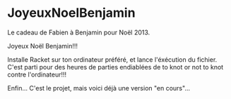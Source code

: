 JoyeuxNoelBenjamin
==================

Le cadeau de Fabien à Benjamin pour Noël 2013.

Joyeux Noël Benjamin!!!

Installe Racket sur ton ordinateur préféré, et lance l'éxécution du fichier. C'est parti pour des heures de parties endiablées de to knot or not to knot contre l'ordinateur!!!

Enfin... C'est le projet, mais voici déjà une version "en cours"...

